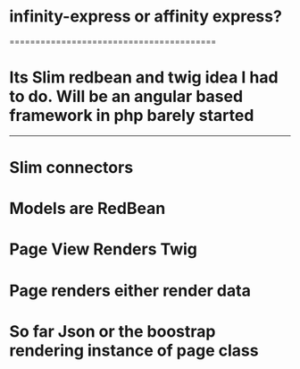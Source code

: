 # infinity-express or affinity express? 
========================================
# Its Slim redbean and twig idea I had to do. Will be an angular based framework in php barely started 
---------------------------------------
# Slim connectors
# Models are RedBean
# Page View Renders Twig
# Page renders either render data
# So far Json or the boostrap rendering instance of page class


